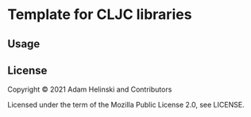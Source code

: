 # Template for CLJC libraries

## Usage

## License

Copyright © 2021 Adam Helinski and Contributors

Licensed under the term of the Mozilla Public License 2.0, see LICENSE.
